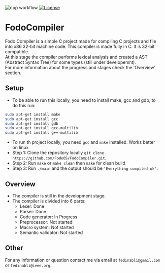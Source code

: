 ![cpp workflow](https://github.com/fedi-nabli/FodoCompiler/actions/workflows/c-cpp-build.yml/badge.svg)
[![License](https://img.shields.io/badge/License-BSD_3--Clause-blue.svg)](https://opensource.org/licenses/BSD-3-Clause)

# FodoCompiler

Fodo Compiler is a simple C project made for compiling C projects and file into x86 32-bit machine code.
This compiler is made fully in C. It is 32-bit compatible.
<br />
At this stage the compiler performs lexical analysis and created a AST (Abstract Syntax Tree) for some types (still under developemnt).
<br />
For more information about the progress and stages check the 'Overview' section.

## Setup
- To be able to run this locally, you need to install make, gcc and gdb, to do this run:
``` bash
sudo apt-get install make
sudo apt-get install gcc
sudo apt-get install gdb
sudo apt-get install gcc-multilib
sudo apt-get install g++-multilib
```

- To run th project locally, you need `gcc` and `make` installed. Works better on linux.
- Step 1: Clone the repository locally `git clone https://github.com/FodoOS/FodoCompiler.git`.
- Step 2: Run `make` or `make clean` then `make` for clean build.
- Step 3: Run `./main` and the output should be `'Everything compiled ok'`.

## Overview
- The compiler is still in the development stage.
- The compiler is divided into 6 parts:
  - Lexer: Done
  - Parser: Done
  - Code generator: In Progress
  - Preprocessor: Not started
  - Macro system: Not started
  - Semantic validator: Not started

## Other
For any information or question contact me via email at `fedinabli@gmail.com` or `fedinabli@ieee.org`.

